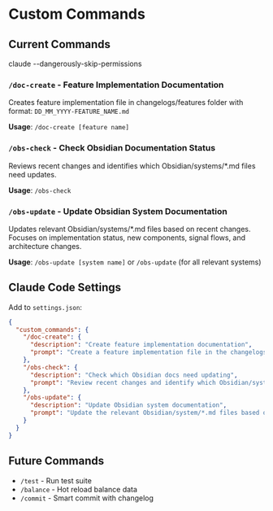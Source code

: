 # Custom Commands

## Current Commands
claude --dangerously-skip-permissions

### `/doc-create` - Feature Implementation Documentation
Creates feature implementation file in changelogs/features folder with format: `DD_MM_YYYY-FEATURE_NAME.md`

**Usage**: `/doc-create [feature name]`

### `/obs-check` - Check Obsidian Documentation Status
Reviews recent changes and identifies which Obsidian/systems/*.md files need updates.

**Usage**: `/obs-check`

### `/obs-update` - Update Obsidian System Documentation  
Updates relevant Obsidian/systems/*.md files based on recent changes. Focuses on implementation status, new components, signal flows, and architecture changes.

**Usage**: `/obs-update [system name]` or `/obs-update` (for all relevant systems)

## Claude Code Settings

Add to `settings.json`:
```json
{
  "custom_commands": {
    "/doc-create": {
      "description": "Create feature implementation documentation", 
      "prompt": "Create a feature implementation file in the changelogs/features folder following the established naming convention (DD_MM_YYYY-FEATURE_NAME.md). Include all required sections: Date & Context, What Was Done, Technical Details, Testing Results, Impact on Game, and Next Steps. See /changelogs/README.md for detailed guidelines."
    },
    "/obs-check": {
      "description": "Check which Obsidian docs need updating",
      "prompt": "Review recent changes and identify which Obsidian/system/*.md files need updates. List specific sections that are now outdated and explain why they need updating. Check for: new components, changed signal flows, modified architecture patterns, and implementation status changes."
    },
    "/obs-update": {
      "description": "Update Obsidian system documentation",
      "prompt": "Update the relevant Obsidian/system/*.md files based on recent changes. Focus on: current implementation status, new components, signal flows, and architecture changes. Use [[tags]] for cross-references (just for Obsidian Linked View Graph). Maintain the established documentation structure and update any outdated information to reflect the current codebase state."
    }
  }
}
```

## Future Commands
- `/test` - Run test suite
- `/balance` - Hot reload balance data
- `/commit` - Smart commit with changelog